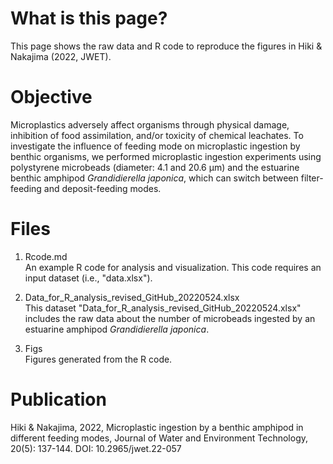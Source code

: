 # What is this page?
This page shows the raw data and R code to reproduce the figures in Hiki & Nakajima (2022, JWET). 


# Objective  
Microplastics adversely affect organisms through physical damage, inhibition of food assimilation, and/or toxicity of chemical leachates. To investigate the influence of feeding mode on microplastic ingestion by benthic organisms, we performed microplastic ingestion experiments using polystyrene microbeads (diameter: 4.1 and 20.6 μm) and the estuarine benthic amphipod <i>Grandidierella japonica</i>, which can switch between filter-feeding and deposit-feeding modes.  
  
   
# Files
1. Rcode.md  
An example R code for analysis and visualization. This code requires an input dataset (i.e., "data.xlsx").  
     
2. Data_for_R_analysis_revised_GitHub_20220524.xlsx  
This dataset "Data_for_R_analysis_revised_GitHub_20220524.xlsx" includes the raw data about the number of microbeads ingested by an estuarine amphipod <i>Grandidierella japonica</i>.
  
3. Figs  
Figures generated from the R code.

# Publication
Hiki & Nakajima, 2022, Microplastic ingestion by a benthic amphipod in different feeding modes, Journal of Water and Environment Technology, 20(5): 137-144. DOI: 10.2965/jwet.22-057  
